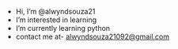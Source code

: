 -  Hi, I’m @alwyndsouza21
-  I’m interested in learning
-  I’m currently learning python
-  contact me at- alwyndsouza21092@gmail.com

<!---
alwyndsouza21/alwyndsouza21 is a ✨ special ✨ repository because its `README.md` (this file) appears on your GitHub profile.
You can click the Preview link to take a look at your changes.
--->
